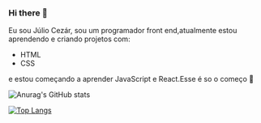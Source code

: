 ### Hi there 👋

Eu sou Júlio Cezár, sou um programador front end,atualmente estou aprendendo e criando projetos com:
<br>
- HTML
- CSS
                       
e estou começando a aprender JavaScript e React.Esse é so o começo :rocket:   

                        



![Anurag's GitHub stats](https://github-readme-stats.vercel.app/api?username=julioczrn&show_icons=true&theme=transparent)




[![Top Langs](https://github-readme-stats.vercel.app/api/top-langs/?username=julioczrn&hide_progress=true)](https://github.com/anuraghazra/github-readme-stats) 
